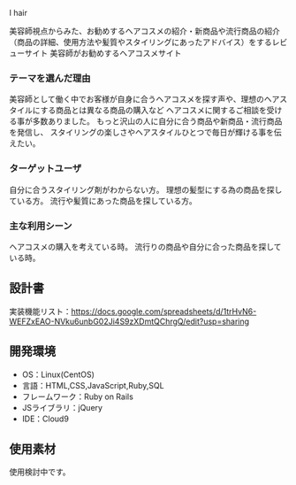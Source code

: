 I hair

美容師視点からみた、お勧めするヘアコスメの紹介・新商品や流行商品の紹介（商品の詳細、使用方法や髪質やスタイリングにあったアドバイス）をするレビューサイト
美容師がお勧めするヘアコスメサイト

### テーマを選んだ理由
美容師として働く中でお客様が自身に合うヘアコスメを探す声や、理想のヘアスタイルにする商品とは異なる商品の購入など
ヘアコスメに関するご相談を受ける事が多数ありました。
もっと沢山の人に自分に合う商品や新商品・流行商品を発信し、
スタイリングの楽しさやヘアスタイルひとつで毎日が輝ける事を伝えたい。

### ターゲットユーザ
自分に合うスタイリング剤がわからない方。
理想の髪型にする為の商品を探している方。
流行や髪質にあった商品を探している方。

### 主な利用シーン
ヘアコスメの購入を考えている時。
流行りの商品や自分に合った商品を探している時。

## 設計書
実装機能リスト：https://docs.google.com/spreadsheets/d/1trHvN6-WEFZxEAO-NVku6unbG02Ji4S9zXDmtQChrgQ/edit?usp=sharing

## 開発環境
- OS：Linux(CentOS)
- 言語：HTML,CSS,JavaScript,Ruby,SQL
- フレームワーク：Ruby on Rails
- JSライブラリ：jQuery
- IDE：Cloud9

## 使用素材
使用検討中です。
